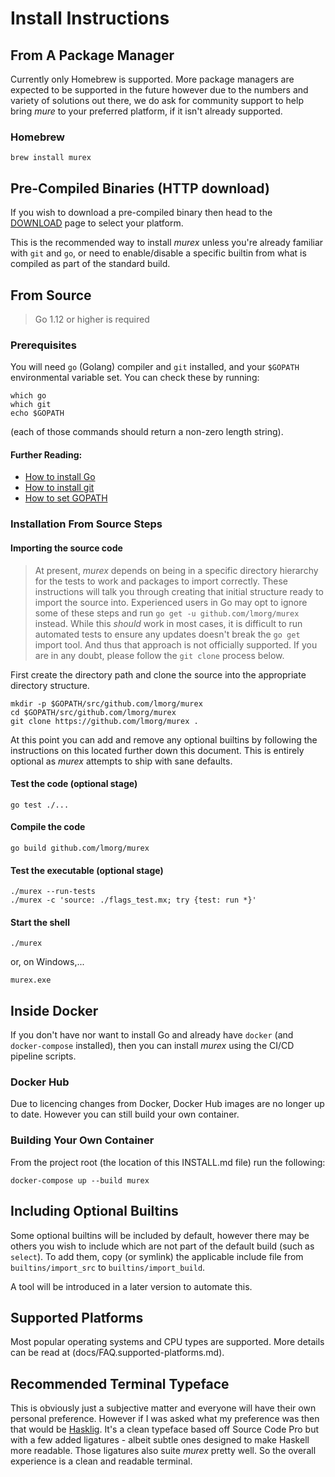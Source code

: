 # Install Instructions

## From A Package Manager

Currently only Homebrew is supported. More package managers are expected to be
supported in the future however due to the numbers and variety of solutions out
there, we do ask for community support to help bring _mure_ to your preferred platform, if it isn't already supported.

### Homebrew

    brew install murex

## Pre-Compiled Binaries (HTTP download)

If you wish to download a pre-compiled binary then head to the [DOWNLOAD](DOWNLOAD.md)
page to select your platform.

This is the recommended way to install _murex_ unless you're already familiar
with `git` and `go`, or need to enable/disable a specific builtin from what is
compiled as part of the standard build.

## From Source

> Go 1.12 or higher is required

### Prerequisites

You will need `go` (Golang) compiler and `git` installed, and your `$GOPATH`
environmental variable set. You can check these by running:

    which go
    which git
    echo $GOPATH

(each of those commands should return a non-zero length string).

#### Further Reading:

- [How to install Go](https://golang.org/doc/install)
- [How to install git](https://github.com/git-guides/install-git)
- [How to set GOPATH](https://github.com/golang/go/wiki/SettingGOPATH)

### Installation From Source Steps

#### Importing the source code

> At present, _murex_ depends on being in a specific directory hierarchy for
> the tests to work and packages to import correctly. These instructions will
> talk you through creating that initial structure ready to import the source
> into. Experienced users in Go may opt to ignore some of these steps and run
> `go get -u github.com/lmorg/murex` instead. While this _should_ work in most
> cases, it is difficult to run automated tests to ensure any updates doesn't
> break the `go get` import tool. And thus that approach is not officially
> supported. If you are in any doubt, please follow the `git clone` process
> below.

First create the directory path and clone the source into the appropriate
directory structure.

    mkdir -p $GOPATH/src/github.com/lmorg/murex
    cd $GOPATH/src/github.com/lmorg/murex
    git clone https://github.com/lmorg/murex .

At this point you can add and remove any optional builtins by following the
instructions on this located further down this document. This is entirely
optional as _murex_ attempts to ship with sane defaults.

#### Test the code (optional stage)

    go test ./...

#### Compile the code

    go build github.com/lmorg/murex

#### Test the executable (optional stage)

    ./murex --run-tests
    ./murex -c 'source: ./flags_test.mx; try {test: run *}'

#### Start the shell

    ./murex

or, on Windows,...

    murex.exe

## Inside Docker

If you don't have nor want to install Go and already have `docker` (and
`docker-compose` installed), then you can install _murex_ using the CI/CD
pipeline scripts.

### Docker Hub

Due to licencing changes from Docker, Docker Hub images are no longer up to
date. However you can still build your own container.

### Building Your Own Container

From the project root (the location of this INSTALL.md file) run the following:

    docker-compose up --build murex

## Including Optional Builtins

Some optional builtins will be included by default, however there may be others
you wish to include which are not part of the default build (such as `select`).
To add them, copy (or symlink) the applicable include file from
`builtins/import_src` to `builtins/import_build`.

A tool will be introduced in a later version to automate this.

## Supported Platforms

Most popular operating systems and CPU types are supported. More details
can be read at (docs/FAQ.supported-platforms.md).

## Recommended Terminal Typeface

This is obviously just a subjective matter and everyone will have their own
personal preference. However if I was asked what my preference was then that
would be [Hasklig](https://github.com/i-tu/Hasklig). It's a clean typeface
based off Source Code Pro but with a few added ligatures - albeit subtle ones
designed to make Haskell more readable. Those ligatures also suite _murex_
pretty well. So the overall experience is a clean and readable terminal.
